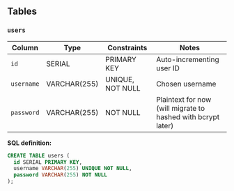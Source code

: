 ## Tables

### `users`


| Column    | Type          | Constraints           | Notes                       |
|-----------|---------------|-----------------------|-----------------------------|
| `id`      | SERIAL        | PRIMARY KEY           | Auto-incrementing user ID   |
| `username`| VARCHAR(255)  | UNIQUE, NOT NULL      | Chosen username             |
| `password`| VARCHAR(255)  | NOT NULL              | Plaintext for now (will migrate to hashed with bcrypt later) |

**SQL definition:**
```sql
CREATE TABLE users (
  id SERIAL PRIMARY KEY,
  username VARCHAR(255) UNIQUE NOT NULL,
  password VARCHAR(255) NOT NULL
);
